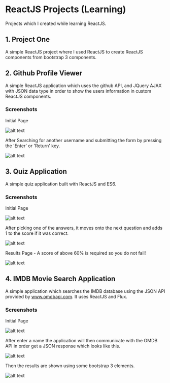 # ReactJS Projects (Learning)
Projects which I created while learning ReactJS.

## 1. Project One
A simple ReactJS project where I used ReactJS to create ReactJS components from bootstrap 3 components.

## 2. Github Profile Viewer
A simple ReactJS application which uses the github API, and JQuery AJAX with JSON data type in order to show the users information in custom ReactJS components.

### Screenshots
Initial Page

![alt text](http://i.imgur.com/LjKbHCg.png 'Initial Page')

After Searching for another username and submitting the form by pressing the 'Enter' or 'Return' key.

![alt text](http://i.imgur.com/PFvVp7y.png 'Search for another user')

## 3. Quiz Application
A simple quiz application built with ReactJS and ES6.

### Screenshots
Initial Page

![alt text](http://i.imgur.com/WRr6KsQ.png 'Initial Page')

After picking one of the answers, it moves onto the next question and adds 1 to the score if it was correct.

![alt text](http://i.imgur.com/Mue1BSW.png 'Next Question')

Results Page - A score of above 60% is required so you do not fail!

![alt text](http://i.imgur.com/XqyyIrD.png 'Results Page')

## 4. IMDB Movie Search Application
A simple application which searches the IMDB database using the JSON API provided by www.omdbapi.com. It uses ReactJS and Flux.

### Screenshots
Initial Page

![alt text](http://i.imgur.com/gUWFPVo.png 'Initial Page')

After enter a name the application will then communicate with the OMDB API in order get a JSON response which looks like this.

![alt text](http://i.imgur.com/N7JEFP2.png 'JSON Response')

Then the results are shown using some bootstrap 3 elements.

![alt text](http://i.imgur.com/1rp4BfI.png 'Movie Search Results')
